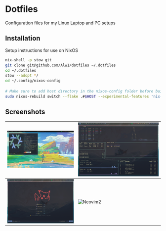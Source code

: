 # Dotfiles

Configuration files for my Linux Laptop and PC setups

## Installation
Setup instructions for use on NixOS

```sh
nix-shell -p stow git
git clone git@github.com/Alw1/dotfiles ~/.dotfiles
cd ~/.dotfiles
stow --adopt */
cd ~/.config/nixos-config

# Make sure to add host directory in the nixos-config folder before building, then execute the below command with the proper host
sudo nixos-rebuild switch --flake .#$HOST --experimental-features 'nix-command flakes'
```

## Screenshots

| ![Desktop](/assets/desktop.png) | ![Gotop](/assets/gotop.png) |
|---------------------------------|-----------------------------|
| ![Neovim](/assets/neovim.png)   | ![Neovim2](/asset/neovim-open.png) |

